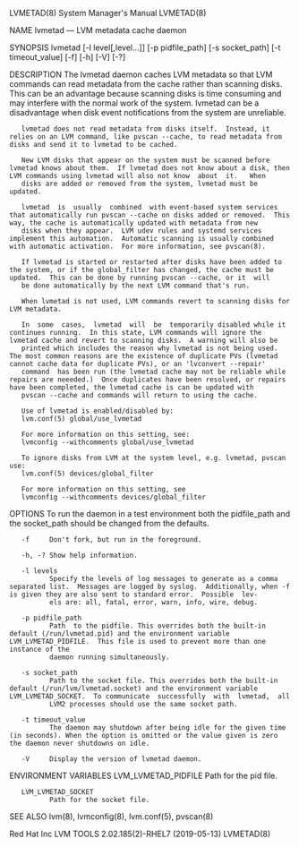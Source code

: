 LVMETAD(8)                                                                                 System Manager's Manual                                                                                 LVMETAD(8)



NAME
       lvmetad — LVM metadata cache daemon


SYNOPSIS
       lvmetad [-l level[,level...]]  [-p pidfile_path] [-s socket_path] [-t timeout_value] [-f] [-h] [-V] [-?]


DESCRIPTION
       The  lvmetad  daemon  caches LVM metadata so that LVM commands can read metadata from the cache rather than scanning disks.  This can be an advantage because scanning disks is time consuming and may
       interfere with the normal work of the system.  lvmetad can be a disadvantage when disk event notifications from the system are unreliable.

       lvmetad does not read metadata from disks itself.  Instead, it relies on an LVM command, like pvscan --cache, to read metadata from disks and send it to lvmetad to be cached.

       New LVM disks that appear on the system must be scanned before lvmetad knows about them.  If lvmetad does not know about a disk, then LVM commands using lvmetad will also not know  about  it.   When
       disks are added or removed from the system, lvmetad must be updated.

       lvmetad  is  usually  combined  with event-based system services that automatically run pvscan --cache on disks added or removed.  This way, the cache is automatically updated with metadata from new
       disks when they appear.  LVM udev rules and systemd services implement this automation.  Automatic scanning is usually combined with automatic activation.  For more information, see pvscan(8).

       If lvmetad is started or restarted after disks have been added to the system, or if the global_filter has changed, the cache must be updated.  This can be done by running pvscan --cache, or it  will
       be done automatically by the next LVM command that's run.

       When lvmetad is not used, LVM commands revert to scanning disks for LVM metadata.

       In  some  cases,  lvmetad  will  be  temporarily disabled while it continues running.  In this state, LVM commands will ignore the lvmetad cache and revert to scanning disks.  A warning will also be
       printed which includes the reason why lvmetad is not being used.  The most common reasons are the existence of duplicate PVs (lvmetad cannot cache data for duplicate PVs), or an 'lvconvert --repair'
       command  has been run (the lvmetad cache may not be reliable while repairs are neeeded.)  Once duplicates have been resolved, or repairs have been completed, the lvmetad cache is can be updated with
       pvscan --cache and commands will return to using the cache.

       Use of lvmetad is enabled/disabled by:
       lvm.conf(5) global/use_lvmetad

       For more information on this setting, see:
       lvmconfig --withcomments global/use_lvmetad

       To ignore disks from LVM at the system level, e.g. lvmetad, pvscan use:
       lvm.conf(5) devices/global_filter

       For more information on this setting, see
       lvmconfig --withcomments devices/global_filter


OPTIONS
       To run the daemon in a test environment both the pidfile_path and the socket_path should be changed from the defaults.

       -f     Don't fork, but run in the foreground.

       -h, -? Show help information.

       -l levels
              Specify the levels of log messages to generate as a comma separated list.  Messages are logged by syslog.  Additionally, when -f is given they are also sent to standard error.  Possible  lev‐
              els are: all, fatal, error, warn, info, wire, debug.

       -p pidfile_path
              Path  to the pidfile. This overrides both the built-in default (/run/lvmetad.pid) and the environment variable LVM_LVMETAD_PIDFILE.  This file is used to prevent more than one instance of the
              daemon running simultaneously.

       -s socket_path
              Path to the socket file. This overrides both the built-in default (/run/lvm/lvmetad.socket) and the environment variable LVM_LVMETAD_SOCKET.  To communicate  successfully  with  lvmetad,  all
              LVM2 processes should use the same socket path.

       -t timeout_value
              The daemon may shutdown after being idle for the given time (in seconds). When the option is omitted or the value given is zero the daemon never shutdowns on idle.

       -V     Display the version of lvmetad daemon.

ENVIRONMENT VARIABLES
       LVM_LVMETAD_PIDFILE
              Path for the pid file.

       LVM_LVMETAD_SOCKET
              Path for the socket file.


SEE ALSO
       lvm(8), lvmconfig(8), lvm.conf(5), pvscan(8)



Red Hat Inc                                                                        LVM TOOLS 2.02.185(2)-RHEL7 (2019-05-13)                                                                        LVMETAD(8)
